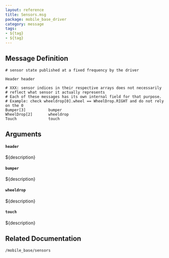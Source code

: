 ```yaml
---
layout: reference
title: Sensors.msg
package: mobile_base_driver
category: message
tags: 
- ${tag}
- ${tag}
---
```


## Message Definition
```
# sensor state published at a fixed frequency by the driver

Header header

# XXX: sensor indices in their respective arrays does not necessarily
# reflect what sensor it actually represents
# Each of these messages has its own internal field for that purpose.
# Example: check wheeldrop[0].wheel == WheelDrop.RIGHT and do not rely on the 0
Bumper[3]          bumper
WheelDrop[2]       wheeldrop
Touch              touch
```

## Arguments
#### `header`
${description}

#### `bumper`
${description}

#### `wheeldrop`
${description}

#### `touch`
${description}

## Related Documentation
``/mobile_base/sensors``  
